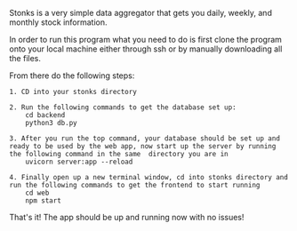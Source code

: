 Stonks is a very simple data aggregator that gets you daily, weekly, and monthly stock information.

In order to run this program what you need to do is first clone the program onto your local machine either through ssh or by manually downloading all the files.

From there do the following steps:
    
    1. CD into your stonks directory
    
    2. Run the following commands to get the database set up:
        cd backend
        python3 db.py
    
    3. After you run the top command, your database should be set up and ready to be used by the web app, now start up the server by running the following command in the same  directory you are in
        uvicorn server:app --reload

    4. Finally open up a new terminal window, cd into stonks directory and run the following commands to get the frontend to start running
        cd web
        npm start

That's it! The app should be up and running now with no issues!
